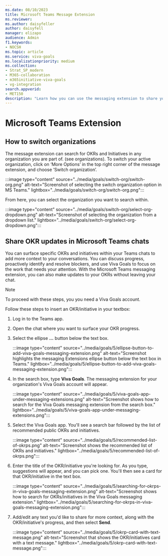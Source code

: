 ```yaml
---
ms.date: 08/10/2023
title: Microsoft Teams Message Extension
ms.reviewer: 
ms.author: daisyfeller
author: daisyfell
manager: elizapo
audience: Admin
f1.keywords:
- NOCSH
ms.topic: article
ms.service: viva-goals
ms.localizationpriority: medium
ms.collection:  
- Strat_SP_modern
- M365-collaboration
- m365initiative-viva-goals
- vg-integration  
search.appverid:
- MET150
description: "Learn how you can use the messaging extension to share your OKR updates in your Microsoft Teams chats"
---
```


# Microsoft Teams Extension

## How to switch organizations

The message extension can search for OKRs and Initiatives in any organization you are part of. (see organizations). To switch your active organization, click on ‘More Options’ in the top right corner of the message extension, and choose ‘Switch organization’.  

:::image type="content" source="../media/goals/switch-org/switch-org.png" alt-text="Screenshot of selecting the switch organization option in MS Teams." lightbox="../media/goals/switch-org/switch-org.png":::

From here, you can select the organization you want to search within. 

:::image type="content" source="../media/goals/switch-org/select-org-dropdown.png" alt-text="Screenshot of selecting the organization from a dropdown list." lightbox="../media/goals/switch-org/select-org-dropdown.png":::

## Share OKR updates in Microsoft Teams chats

You can surface specific OKRs and initiatives within your Teams chats to add more context to your conversations. You can discuss progress, proactively identify and resolve blockers, and use Viva Goals to focus on the work that needs your attention. With the Microsoft Teams messaging extension, you can also make updates to your OKRs without leaving your chat.

> [!NOTE]
> To proceed with these steps, you you need a Viva Goals account.

Follow these steps to insert an OKR/initiative in your textbox:

1. Log in to the Teams app.
2. Open the chat where you want to surface your OKR progress.
3. Select the ellipse **...** button below the text box.

   :::image type="content" source="../media/goals/5/ellipse-button-to-add-viva-goals-messaging-extension.png" alt-text="Screenshot highlights the messaging Extensions ellipse button below the text box in Teams." lightbox="../media/goals/5/ellipse-button-to-add-viva-goals-messaging-extension.png":::

4. In the search box, type **Viva Goals**. The messaging extension for your organization's Viva Goals account will appear.

   :::image type="content" source="../media/goals/5/viva-goals-app-under-messaging-extensions.png" alt-text="Screenshot shows how to search for the Viva Goals messaging extension from the search box." lightbox="../media/goals/5/viva-goals-app-under-messaging-extensions.png":::

5. Select the Viva Goals app. You'll see a search bar followed by the list of recommended public OKRs and initiatives.
   
   :::image type="content" source="../media/goals/5/recommended-list-of-okrps.png" alt-text="Screenshot shows the recommended list of OKRs and initiatives." lightbox="../media/goals/5/recommended-list-of-okrps.png":::

6. Enter the title of the OKR/initiative you're looking for. As you type, suggestions will appear, and you can pick one. You'll then see a card for that OKR/initiative in the text box.

   :::image type="content" source="../media/goals/5/searching-for-okrps-in-viva-goals-messaging-extension.png" alt-text="Screenshot shows how to search for OKRs/initiatives in the Viva Goals messaging extension." lightbox="../media/goals/5/searching-for-okrps-in-viva-goals-messaging-extension.png":::
         
7. Add/edit any text you'd like to share for more context, along with the OKR/initiative's progress, and then select **Send**.

   :::image type="content" source="../media/goals/5/okrp-card-with-text-message.png" alt-text="Screenshot that shows the OKR/initiatives card with a text message." lightbox="../media/goals/5/okrp-card-with-text-message.png":::

